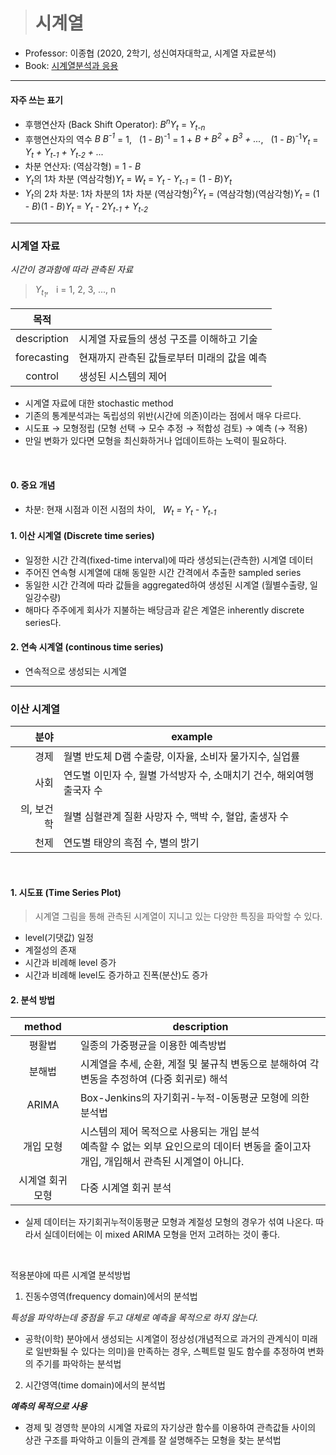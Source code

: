 > # 시계열

- Professor: 이종협 (2020, 2학기, 성신여자대학교, 시계열 자료분석)
- Book: [시계열분석과 응용](https://book.naver.com/bookdb/book_detail.nhn?bid=2885511)

---

#### 자주 쓰는 표기

- 후행연산자 (Back Shift Operator): <i>B<sup>n</sup>Y<sub>t</sub></i> = <i>Y<sub>t-n</sub></i>
- 후행연산자의 역수
  <i>B B<sup>-1</sup></i> = 1, &nbsp; (1 - <i>B</i>)<sup>-1</sup> = 1 + <i>B + B<sup>2</sup> + B<sup>3</sup> + ...</i>, &nbsp; (1 - <i>B</i>)<sup>-1</sup><i>Y<sub>t</sub></i> = <i>Y<sub>t</sub> + Y<sub>t-1</sub> + Y<sub>t-2</sub> + ...</i>
- 차분 연산자: (역삼각형) = 1 - <i>B</i>
- <i>Y<sub>t</sub></i>의 1차 차분
  (역삼각형)<i>Y<sub>t</sub></i> = <i>W<sub>t</sub></i> = <i>Y<sub>t</sub></i> - <i>Y<sub>t-1</sub></i> = (1 - <i>B</i>)<i>Y<sub>t</sub></i>
- <i>Y<sub>t</sub></i>의 2차 차분: 1차 차분의 1차 차분
  (역삼각형)<sup>2</sup><i>Y<sub>t</sub></i> = (역삼각형)(역삼각형)<i>Y<sub>t</sub></i> = (1 - <i>B</i>)(1 - <i>B</i>)<i>Y<sub>t</sub></i> = <i>Y<sub>t</sub></i> - 2<i>Y<sub>t-1</sub> + Y<sub>t-2</sub></i>

---

### 시계열 자료

_시간이 경과함에 따라 관측된 자료_

> <i>Y<sub>t<sub>1</sub></sub></i>, &nbsp; i = 1, 2, 3, ..., n

|    목적     |                                             |
| :---------: | ------------------------------------------- |
| description | 시계열 자료들의 생성 구조를 이해하고 기술   |
| forecasting | 현재까지 관측된 값들로부터 미래의 값을 예측 |
|   control   | 생성된 시스템의 제어                        |

- 시계열 자료에 대한 stochastic method
- 기존의 통계분석과는 독립성의 위반(시간에 의존)이라는 점에서 매우 다르다.
- 시도표 → 모형정립 (모형 선택 → 모수 추정 → 적합성 검토) → 예측 (→ 적용)
- 만일 변화가 있다면 모형을 최신화하거나 업데이트하는 노력이 필요하다.

<br />

#### 0. 중요 개념

- 차분: 현재 시점과 이전 시점의 차이, &nbsp; <i>W<sub>t</sub> = Y<sub>t</sub> - Y<sub>t-1</sub></i>

#### 1. 이산 시계열 (Discrete time series)

- 일정한 시간 간격(fixed-time interval)에 따라 생성되는(관측한) 시계열 데이터
- 주어진 연속형 시계열에 대해 동일한 시간 간격에서 추출한 sampled series
- 동일한 시간 간격에 따라 값들을 aggregated하여 생성된 시계열 (월별수출량, 일일강수량)
- 해마다 주주에게 회사가 지불하는 배당금과 같은 계열은 inherently discrete series다.

#### 2. 연속 시계열 (continous time series)

- 연속적으로 생성되는 시계열

---

### 이산 시계열

|       분야 | example                                                               |
| ---------: | --------------------------------------------------------------------- |
|       경제 | 월별 반도체 D램 수출량, 이자율, 소비자 물가지수, 실업률               |
|       사회 | 연도별 이민자 수, 월별 가석방자 수, 소매치기 건수, 해외여행 출국자 수 |
| 의, 보건학 | 월별 심혈관계 질환 사망자 수, 맥박 수, 혈압, 출생자 수                |
|       천제 | 연도별 태양의 흑점 수, 별의 밝기                                      |

<br />

#### 1. 시도표 (Time Series Plot)

> 시계열 그림을 통해 관측된 시계열이 지니고 있는 다양한 특징을 파악할 수 있다.

- level(기댓값) 일정
- 계절성의 존재
- 시간과 비례해 level 증가
- 시간과 비례해 level도 증가하고 진폭(분산)도 증가

#### 2. 분석 방법

|      method      | description                                                                                                                                 |
| :--------------: | ------------------------------------------------------------------------------------------------------------------------------------------- |
|      평활법      | 일종의 가중평균을 이용한 예측방법                                                                                                           |
|      분해법      | 시계열을 추세, 순환, 계절 및 불규칙 변동으로 분해하여 각 변동을 추정하여 (다중 회귀로) 해석                                                 |
|      ARIMA       | Box-Jenkins의 자기회귀-누적-이동평균 모형에 의한 분석법                                                                                     |
|    개입 모형     | 시스템의 제어 목적으로 사용되는 개입 분석<br />예측할 수 없는 외부 요인으로의 데이터 변동을 줄이고자 개입, 개입해서 관측된 시계열이 아니다. |
| 시계열 회귀 모형 | 다중 시계열 회귀 분석                                                                                                                       |

- 실제 데이터는 자기회귀누적이동평균 모형과 계절성 모형의 경우가 섞여 나온다. 따라서 실데이터에는 이 mixed ARIMA 모형을 먼저 고려하는 것이 좋다.

<br />

적용분야에 따른 시계열 분석방법

1. 진동수영역(frequency domain)에서의 분석법

<!-- 우리 과목에서는 다루지 않습니다. -->

_특성을 파악하는데 중점을 두고 대체로 예측을 목적으로 하지 않는다._

- 공학(이학) 분야에서 생성되는 시계열이 정상성(개념적으로 과거의 관계식이 미래로 일반화될 수 있다는 의미)을 만족하는 경우, 스펙트럴 밀도 함수를 추정하여 변화의 주기를 파악하는 분석법

2. 시간영역(time domain)에서의 분석법

**_예측의 목적으로 사용_**

- 경제 및 경영학 분야의 시계열 자료의 자기상관 함수를 이용하여 관측값들 사이의 상관 구조를 파악하고 이들의 관계를 잘 설명해주는 모형을 찾는 분석법

